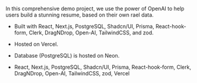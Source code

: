 In this comprehensive demo project, we use the power of OpenAI to help users build a stunning resume, based on their own rael data.

- Built with React, Next.js, PostgreSQL, Shadcn/UI, Prisma, React-hook-form, Clerk, DragNDrop, Open-AI, TailwindCSS, and zod.
- Hosted on Vercel.
- Database (PostgreSQL) is hosted on Neon.

- React, Next.js, PostgreSQL, Shadcn/UI, Prisma, React-hook-form, Clerk, DragNDrop, Open-AI, TailwindCSS, zod, Vercel

 

